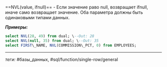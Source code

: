 ==NVL(value, ifnull)== - Если значение раво null, возвращает ifnull, иначе само возвращает значение. Оба параметра должны быть одинаковыми типами данных.

***Примеры:***
```sql
select NVL(28, 49) from dual; \--Out: 28  
select NVL(null, 35) from dual; \--Out: 35
select FIRST\_NAME, NVL(COMMISSION\_PCT, 0) from EMPLOYEES;
```
---
*теги:* #базы_данных, #sql/function/single-row/general